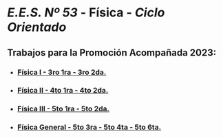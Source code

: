 # *E.E.S. Nº 53* - **Física** - *Ciclo Orientado*


Trabajos para la Promoción Acompañada 2023:
---

  * ### [Física I - 3ro 1ra - 3ro 2da.](http://google.com)
  * ### [Física II - 4to 1ra - 4to 2da.](http://google.com)
  * ### [Física III - 5to 1ra - 5to 2da.](http://google.com)
  * ### [Física General - 5to 3ra - 5to 4ta - 5to 6ta.](http://google.com)









